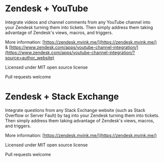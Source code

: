 Zendesk + YouTube
=====================

Integrate videos and channel comments from any YouTube channel into your Zendesk turning them into tickets. Then simply address them taking advantage of Zendesk's views, macros, and triggers.

More information: [https://zendesk.mvink.me/](https://zendesk.mvink.me/) & [https://www.zendesk.com/apps/youtube-channel-integration/](https://www.zendesk.com/apps/youtube-channel-integration/?source=author_website)

Licensed under MIT open source license

Pull requests welcome

Zendesk + Stack Exchange
=====================

Integrate questions from any Stack Exchange website (such as Stack Overflow or Server Fault) by tag into your Zendesk turning them into tickets. Then simply address them taking advantage of Zendesk's views, macros, and triggers.

More information: [https://zendesk.mvink.me/](https://zendesk.mvink.me/)

Licensed under MIT open source license

Pull requests welcome
